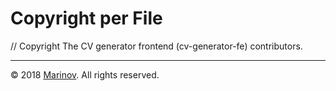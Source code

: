 # Copyright per File

// Copyright The CV generator frontend (cv-generator-fe) contributors.

***

© 2018 [Marinov](http://marinov.link "Marinov"). All rights reserved.
